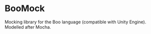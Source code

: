 BooMock
=======

Mocking library for the Boo language (compatible with Unity Engine).  Modelled after Mocha.